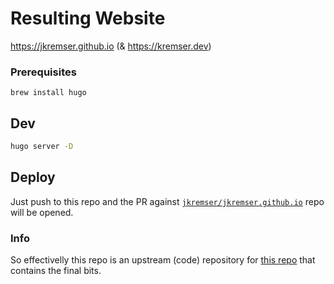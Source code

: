 # Resulting Website
https://jkremser.github.io
(& https://kremser.dev)

### Prerequisites
```
brew install hugo
```

## Dev

```bash
hugo server -D
```

## Deploy
Just push to this repo and the PR against [`jkremser/jkremser.github.io`](https://github.com/jkremser/jkremser.github.io) repo will be opened.


### Info
So effectivelly this repo is an upstream (code) repository for [this repo](https://github.com/jkremser/jkremser.github.io) that contains the final bits.